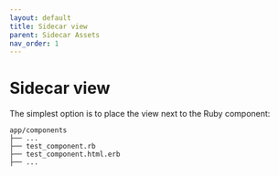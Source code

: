 ```yaml
---
layout: default
title: Sidecar view
parent: Sidecar Assets
nav_order: 1
---
```


# Sidecar view

The simplest option is to place the view next to the Ruby component:

```text
app/components
├── ...
├── test_component.rb
├── test_component.html.erb
├── ...
```

